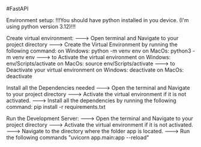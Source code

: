 #FastAPI

Environment setup:
!!!You should have python installed in you device. (I'm using python version 3.12)!!!

Create virtual environment:
       ---> Open terminal and Navigate to your project directory
       ---> Create the Virtual Environment by running the following command:
           on Windows:
               python -m venv env 
           on MacOs:
               python3 -m venv env
       ---> to Activate the virtual environment
           on Windows:
              env/Scripts/activate
           on MacOs:
              source env/Scripts/activate
       ---> to Deactivate your virtual environment
           on Windows:
              deactivate
           on MacOs:
              deactivate

Install all the Dependencies needed
       ---> Open the terminal and Navigate to your project directory
       ---> Activate the virtual environment if it is not activated. 
       ---> Install all the dependencies by running the following command:
           pip install -r requirements.txt

Run the Development Server:
       ---> Open the terminal and Navigate to your project directory
       ---> Activate the virtual environment if it is not activated. 
       ---> Navigate to the directory where the folder app is located.
       ---> Run the following commands
           "uvicorn app.main:app --reload"
